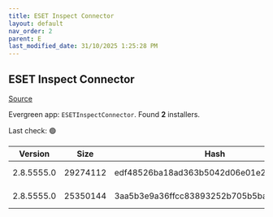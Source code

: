 ```yaml
---
title: ESET Inspect Connector
layout: default
nav_order: 2
parent: E
last_modified_date: 31/10/2025 1:25:28 PM
---
```


## ESET Inspect Connector

[Source](https://www.eset.com/int/business/download/inspect/)

Evergreen app: `ESETInspectConnector`. Found **2** installers.

Last check: 🟢

| Version    | Size     | Hash                                     | Language | Architecture | Type | URI                                                                                                                                                                                                        |
| ---------- | -------- | ---------------------------------------- | -------- | ------------ | ---- | ---------------------------------------------------------------------------------------------------------------------------------------------------------------------------------------------------------- |
| 2.8.5555.0 | 29274112 | edf48526ba18ad363b5042d06e01e2d68d9fb247 | en_US    | x64          | msi  | [https://repository.eset.com/v1/com/eset/apps/business/eei/agent/v2/2.8.5555.0/ei_connector_nt64.msi](https://repository.eset.com/v1/com/eset/apps/business/eei/agent/v2/2.8.5555.0/ei_connector_nt64.msi) |
| 2.8.5555.0 | 25350144 | 3aa5b3e9a36ffcc83893252b705b5ba65772179f | en_US    | x86          | msi  | [https://repository.eset.com/v1/com/eset/apps/business/eei/agent/v2/2.8.5555.0/ei_connector_nt32.msi](https://repository.eset.com/v1/com/eset/apps/business/eei/agent/v2/2.8.5555.0/ei_connector_nt32.msi) |
